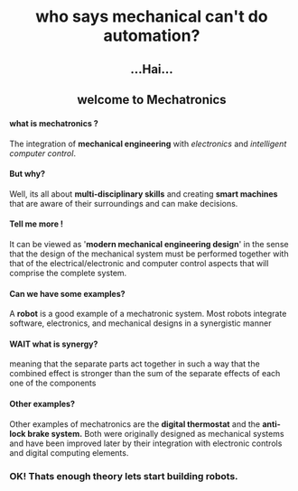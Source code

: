 # <p align="center"> who says mechanical can't do automation?
## <p align="center"> ...Hai...
## <p align="center"> welcome to Mechatronics 
#### what is mechatronics ?

The integration of **mechanical engineering** with *electronics* and *intelligent computer control*.

#### But why?

Well, its all about **multi-disciplinary skills** and creating  **smart machines** that are aware of their surroundings and can make decisions.

#### Tell me more !
It can be viewed as '**modern mechanical engineering design**' in the sense that the design of the mechanical system must be performed together with that of the electrical/electronic and computer control aspects that will comprise the complete system.

#### Can we have some examples? 

A **robot** is a good example of a mechatronic system.
 Most robots integrate software, electronics, and mechanical designs in a synergistic manner
#### WAIT what is synergy?

meaning that the separate parts act together in such a way that the combined effect is stronger than the sum of the separate effects of each one of the components

#### Other examples?
 Other examples of mechatronics are the **digital thermostat** and the **anti-lock brake system.** Both were originally designed as mechanical systems and have been improved later by their integration with electronic controls and digital computing elements.

### OK! Thats enough theory lets start building robots.








